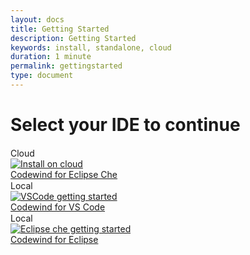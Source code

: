 ```yaml
---
layout: docs
title: Getting Started
description: Getting Started
keywords: install, standalone, cloud
duration: 1 minute
permalink: gettingstarted
type: document
---
```



# Select your IDE to continue

<div class="container">
 
  <div class="row" id="cs-gettingstarted-block-2">
    <div class="col-lg-4 cw-ggettingstarted-mobile-card-container">
      <div class="cw-gettingstarted-mobile-title-container">
      <img alt=""  title="" class="cs-gettingstarted-mobile-title" src="images/gettingstarted-line-bg.gif" width="100%" height="1px"/>
      <span class=" cs-gettingstarted-mobile-title cw-getting-started-text">Cloud &nbsp;</span>
      </div>
      <div class="cw-gettingstarted-card">
        <a href="mdt-che-installinfo.html"><img alt="Install on cloud"  title="Install on cloud"  src="images/card/che.svg"/></a>
      	<div class="cw-gettingstarted-card-link-container">
      		<a class="cw-gettingstarted-card-link" href="mdt-che-installinfo.html">Codewind for Eclipse Che</a>
      	</div>
      </div>
    </div>
    <div class="col-lg-4 cw-ggettingstarted-mobile-card-container">
    <div class="cw-gettingstarted-mobile-title-container">
      <img alt=""  title=""  class="cs-gettingstarted-mobile-title" src="images/gettingstarted-line-bg.gif" width="100%" height="1px"/>
      <span class="cs-gettingstarted-mobile-title cw-getting-started-text">Local &nbsp;</span>
      </div>
      <div class="cw-gettingstarted-card">
        <a href="mdt-vsc-getting-started.html"><img alt="VSCode getting started"  title="VSCode getting started"  src="images/card/vscode.svg"/></a>
      	<div class="cw-gettingstarted-card-link-container">
      		<a class="cw-gettingstarted-card-link" href="mdt-vsc-getting-started.html">Codewind for VS Code</a>
      	</div>
      </div>
    </div>
    <div class="col-lg-4 cw-ggettingstarted-mobile-card-container">
    		<div class="cw-gettingstarted-mobile-title-container">
    		<img alt=""  title=""  class="cs-gettingstarted-mobile-title" src="images/gettingstarted-line-bg.gif" width="100%" height="1px"/>
      	<span class="cs-gettingstarted-mobile-title cw-getting-started-text">Local &nbsp;</span>
      	</div>
      <div class="cw-gettingstarted-card">
        <a href="mdt-eclipse-getting-started.html"><img alt="Eclipse che getting started"  title="Eclipse che getting started"  src="images/card/eclipse.svg"/></a>
      	<div class="cw-gettingstarted-card-link-container">
      		<a class="cw-gettingstarted-card-link" href="mdt-eclipse-getting-started.html">Codewind for Eclipse</a>
      	</div>
      </div>
    </div>
  </div>
</div>